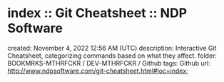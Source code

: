 # index :: Git Cheatsheet :: NDP Software

created: November 4, 2022 12:56 AM (UTC)
description: Interactive Git Cheatsheet, categorizing commands based on what they affect.
folder: BOOKMRKS-MTHRFCKR / DEV-MTHRFCKR / Github
tags: Github
url: http://www.ndpsoftware.com/git-cheatsheet.html#loc=index;